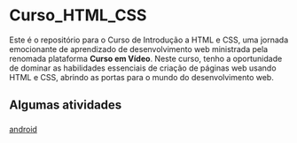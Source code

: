 # Curso_HTML_CSS
   
Este é o repositório para o Curso de Introdução a HTML e CSS, uma jornada emocionante de aprendizado de desenvolvimento web 
ministrada pela renomada plataforma **Curso em Vídeo**. Neste curso, tenho a oportunidade de dominar as habilidades essenciais 
de criação de páginas web usando HTML e CSS, abrindo as portas para o mundo do desenvolvimento web.

## Algumas atividades

###
[android](docs/projetos/ProjetoCordel)

